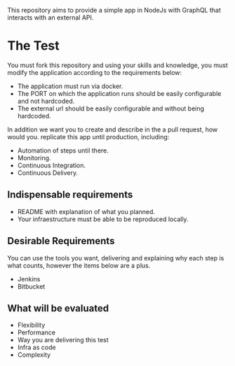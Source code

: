 This repository aims to provide a simple app in NodeJs with GraphQL that interacts with an external API.

# The Test

You must fork this repository and using your skills and knowledge, you must modify the application according to the requirements below:

- The application must run via docker.
- The PORT on which the application runs should be easily configurable and not hardcoded.
- The external url should be easily configurable and without being hardcoded.

In addition we want you to create and describe in the a pull request, how would you. replicate this app until production, including:

- Automation of steps until there.
- Monitoring.
- Continuous Integration.
- Continuous Delivery.

## Indispensable requirements

- README with explanation of what you planned.
- Your infraestructure must be able to be reproduced locally.

## Desirable Requirements

You can use the tools you want, delivering and explaining why each step is what counts, however the items below are a plus.
- Jenkins
- Bitbucket

## What will be evaluated

- Flexibility
- Performance
- Way you are delivering this test
- Infra as code
- Complexity

